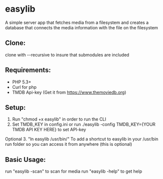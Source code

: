 easylib
============

A simple server app that fetches media from a filesystem and creates a database that connects the media information with the file on the filesystem

Clone:
-----
clone with --recursive to insure that submodules are included

Requirements:
------------

* PHP 5.3+
* Curl for php
* TMDB Api-key (Get it from https://www.themoviedb.org)

Setup:
-----

1. Run "chmod +x easylib" in order to run the CLI
2. Set TMDB_KEY in config.ini or run ./easylib -config TMDB_KEY={YOUR TMDB API KEY HERE} to set API-key

Optional
3. "ln easylib /usr/bin/" To add a shortcut to easylib in your /usr/bin run folder so you can access it from anywhere (this is optional)

Basic Usage:
-----------

run "easylib -scan" to scan for media
run "easylib -help" to get help
